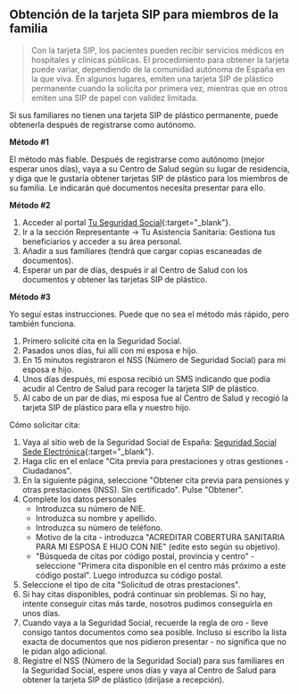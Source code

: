 ## Obtención de la tarjeta SIP para miembros de la familia

> Con la tarjeta SIP, los pacientes pueden recibir servicios médicos en hospitales y clínicas públicas. El procedimiento para obtener la tarjeta puede variar, dependiendo de la comunidad autónoma de España en la que viva. En algunos lugares, emiten una tarjeta SIP de plástico permanente cuando la solicita por primera vez, mientras que en otros emiten una SIP de papel con validez limitada.

Si sus familiares no tienen una tarjeta SIP de plástico permanente, puede obtenerla después de registrarse como autónomo.

**Método #1**

El método más fiable. Después de registrarse como autónomo (mejor esperar unos días), vaya a su Centro de Salud según su lugar de residencia, y diga que le gustaría obtener tarjetas SIP de plástico para los miembros de su familia. Le indicarán qué documentos necesita presentar para ello.

**Método #2**

1. Acceder al portal [Tu Seguridad Social](https://sede-tu.seg-social.gob.es/){:target="_blank"}.
2. Ir a la sección Representante -> Tu Asistencia Sanitaria: Gestiona tus beneficiarios y acceder a su área personal.
3. Añadir a sus familiares (tendrá que cargar copias escaneadas de documentos).
4. Esperar un par de días, después ir al Centro de Salud con los documentos y obtener las tarjetas SIP de plástico.

**Método #3**

Yo seguí estas instrucciones. Puede que no sea el método más rápido, pero también funciona.

1. Primero solicité cita en la Seguridad Social.
2. Pasados unos días, fui allí con mi esposa e hijo.
3. En 15 minutos registraron el NSS (Número de Seguridad Social) para mi esposa e hijo.
4. Unos días después, mi esposa recibió un SMS indicando que podía acudir al Centro de Salud para recoger la tarjeta SIP de plástico.
5. Al cabo de un par de días, mi esposa fue al Centro de Salud y recogió la tarjeta SIP de plástico para ella y nuestro hijo.

Cómo solicitar cita:

1. Vaya al sitio web de la Seguridad Social de España: [Seguridad Social Sede Electrónica](https://sede.seg-social.gob.es/wps/portal/sede/sede/Inicio){:target="_blank"}.
2. Haga clic en el enlace "Cita previa para prestaciones y otras gestiones - Ciudadanos".
3. En la siguiente página, seleccione "Obtener cita previa para pensiones y otras prestaciones (INSS). Sin certificado". Pulse "Obtener".
4. Complete los datos personales
    - Introduzca su número de NIE.
    - Introduzca su nombre y apellido.
    - Introduzca su número de teléfono.
    - Motivo de la cita - introduzca "ACREDITAR COBERTURA SANITARIA PARA MI ESPOSA E HIJO CON NIE" (edite esto según su objetivo).
    - "Búsqueda de citas por código postal, provincia y centro" - seleccione "Primera cita disponible en el centro más próximo a este código postal". Luego introduzca su código postal.
5. Seleccione el tipo de cita "Solicitud de otras prestaciones".
6. Si hay citas disponibles, podrá continuar sin problemas. Si no hay, intente conseguir citas más tarde, nosotros pudimos conseguirla en unos días.
7. Cuando vaya a la Seguridad Social, recuerde la regla de oro - lleve consigo tantos documentos como sea posible. Incluso si escribo la lista exacta de documentos que nos pidieron presentar - no significa que no le pidan algo adicional.
8. Registre el NSS (Número de la Seguridad Social) para sus familiares en la Seguridad Social, espere unos días y vaya al Centro de Salud para obtener la tarjeta SIP de plástico (diríjase a recepción). 
